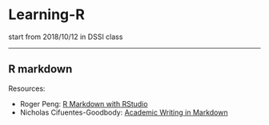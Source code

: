 # Learning-R
start from 2018/10/12 in DSSI class

---
R markdown
---





Resources:
- Roger Peng: [R Markdown with RStudio](https://www.youtube.com/watch?v=DNS7i2m4sB0)
- Nicholas Cifuentes-Goodbody: [Academic Writing in Markdown](https://www.youtube.com/watch?v=hpAJMSS8pvs)
